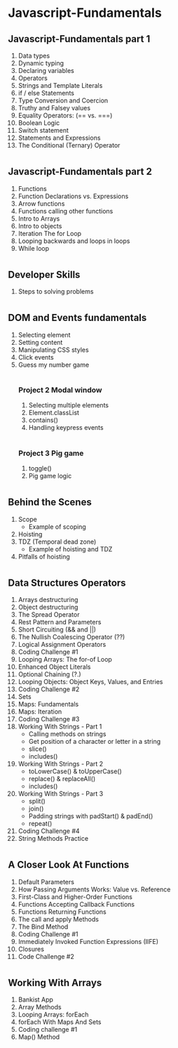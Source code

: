 # Javascript-Fundamentals

## Javascript-Fundamentals part 1 
1. Data types
2. Dynamic typing
3. Declaring variables
4. Operators
5. Strings and Template Literals
6. if / else Statements
7. Type Conversion and Coercion
8. Truthy and Falsey values
9. Equality Operators: (== vs. ===)
10. Boolean Logic
11. Switch statement
12. Statements and Expressions
13. The Conditional (Ternary) Operator
#
## Javascript-Fundamentals part 2
1. Functions
2. Function Declarations vs. Expressions
3. Arrow functions
4. Functions calling other functions
5. Intro to Arrays
6. Intro to objects
7. Iteration The for Loop
8. Looping backwards and loops in loops
9. While loop
#
## Developer Skills
1. Steps to solving problems
#
## DOM and Events fundamentals
1. Selecting element
2. Setting content
3. Manipulating CSS styles
4. Click events
5. Guess my number game  
    #
    ### Project 2 Modal window
    1. Selecting multiple elements
    2. Element.classList
    3. contains()
    4. Handling keypress events  
    #
    ### Project 3 Pig game
    1. toggle()
    2. Pig game logic
#
## Behind the Scenes
1. Scope
    * Example of scoping
2. Hoisting
3. TDZ (Temporal dead zone)
    * Example of hoisting and TDZ
4. Pitfalls of hoisting
#
## Data Structures Operators
1. Arrays destructuring
2. Object destructuring
3. The Spread Operator
4. Rest Pattern and Parameters
5. Short Circuiting (&& and ||)
6. The Nullish Coalescing Operator (??)
7. Logical Assignment Operators
8. Coding Challenge #1
9. Looping Arrays: The for-of Loop
10. Enhanced Object Literals
11. Optional Chaining (?.)
12. Looping Objects: Object Keys, Values, and Entries
13. Coding Challenge #2
14. Sets
15. Maps: Fundamentals
16. Maps: Iteration
17. Coding Challenge #3
18. Working With Strings - Part 1
    * Calling methods on strings
    * Get position of a character or letter in a string
    * slice()
    * includes() 
19. Working With Strings - Part 2
    * toLowerCase() & toUpperCase()
    * replace() & replaceAll()
    * includes()
20. Working With Strings - Part 3
    * split()
    * join() 
    * Padding strings with padStart() & padEnd()
    * repeat()
21. Coding Challenge #4
22. String Methods Practice
#
## A Closer Look At Functions
1. Default Parameters
2. How Passing Arguments Works: Value vs. Reference
3. First-Class and Higher-Order Functions
4. Functions Accepting Callback Functions
5. Functions Returning Functions
6. The call and apply Methods
7. The Bind Method
8. Coding Challenge #1
9. Immediately Invoked Function Expressions (IIFE)
10. Closures
11. Code Challenge #2
#
## Working With Arrays
1. Bankist App
2. Array Methods
3. Looping Arrays: forEach
4. forEach With Maps And Sets
5. Coding challenge #1
6. Map() Method
